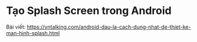 # Tạo Splash Screen trong Android
Bài viết: https://vntalking.com/android-dau-la-cach-dung-nhat-de-thiet-ke-man-hinh-splash.html

